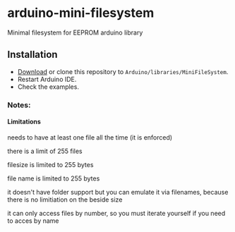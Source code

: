 # arduino-mini-filesystem
Minimal filesystem for EEPROM arduino library


## Installation
* [Download](https://github.com/413j0/arduino-mini-filesystem/archive/master.zip) or clone this repository to `Arduino/libraries/MiniFileSystem`.
* Restart Arduino IDE.
* Check the examples.

### Notes:

#### Limitations
needs to have at least one file all the time (it is enforced)

there is a limit of 255 files

filesize is limited to 255 bytes

file name is limited to 255 bytes

it doesn't have folder support but you can emulate it via filenames, because there is no limitiation on the beside size

it can only access files by number, so you must iterate yourself if you need to acces by name
